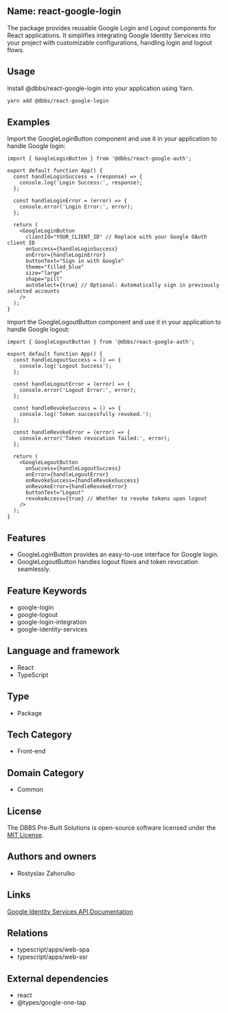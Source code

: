 ## Name: react-google-login

The package provides reusable Google Login and Logout components for React applications. It simplifies integrating Google Identity Services into your project with customizable configurations, handling login and logout flows.

## Usage

Install @dbbs/react-google-login into your application using Yarn.

```bash
yarn add @dbbs/react-google-login
```

## Examples
Import the GoogleLoginButton component and use it in your application to handle Google login:

```tsx
import { GoogleLoginButton } from '@dbbs/react-google-auth';

export default function App() {
  const handleLoginSuccess = (response) => {
    console.log('Login Success:', response);
  };

  const handleLoginError = (error) => {
    console.error('Login Error:', error);
  };

  return (
    <GoogleLoginButton
      clientId="YOUR_CLIENT_ID" // Replace with your Google OAuth client ID
      onSuccess={handleLoginSuccess}
      onError={handleLoginError}
      buttonText="Sign in with Google"
      theme="filled_blue"
      size="large"
      shape="pill"
      autoSelect={true} // Optional: Automatically sign in previously selected accounts
    />
  );
}
```

Import the GoogleLogoutButton component and use it in your application to handle Google logout:

```tsx
import { GoogleLogoutButton } from '@dbbs/react-google-auth';

export default function App() {
  const handleLogoutSuccess = () => {
    console.log('Logout Success');
  };

  const handleLogoutError = (error) => {
    console.error('Logout Error:', error);
  };

  const handleRevokeSuccess = () => {
    console.log('Token successfully revoked.');
  };

  const handleRevokeError = (error) => {
    console.error('Token revocation failed:', error);
  };

  return (
    <GoogleLogoutButton
      onSuccess={handleLogoutSuccess}
      onError={handleLogoutError}
      onRevokeSuccess={handleRevokeSuccess}
      onRevokeError={handleRevokeError}
      buttonText="Logout"
      revokeAccess={true} // Whether to revoke tokens upon logout
    />
  );
}
```

## Features

- GoogleLoginButton provides an easy-to-use interface for Google login.
- GoogleLogoutButton handles logout flows and token revocation seamlessly.

## Feature Keywords

- google-login
- google-logout
- google-login-integration
- google-identity-services

## Language and framework

- React
- TypeScript

## Type

- Package

## Tech Category

- Front-end

## Domain Category

- Common

## License

The DBBS Pre-Built Solutions is open-source software licensed under the [MIT License](LICENSE).

## Authors and owners

- Rostyslav Zahorulko

## Links

[Google Identity Services API Documentation](https://developers.google.com/identity)

## Relations

- typescript/apps/web-spa
- typescript/apps/web-ssr

## External dependencies

- react
- @types/google-one-tap